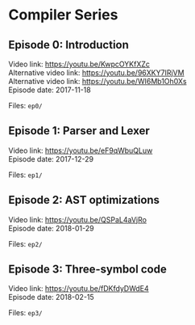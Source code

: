 # Compiler Series

## Episode 0: Introduction

Video link: https://youtu.be/KwpcOYKfXZc  
Alternative video link: https://youtu.be/96XKY7IRjVM  
Alternative video link: https://youtu.be/WI6Mb1Oh0Xs  
Episode date: 2017-11-18  

Files: `ep0/`

## Episode 1: Parser and Lexer

Video link: https://youtu.be/eF9qWbuQLuw  
Episode date: 2017-12-29  

Files: `ep1/`

## Episode 2: AST optimizations

Video link: https://youtu.be/QSPaL4aVjRo  
Episode date: 2018-01-29  

Files: `ep2/`

## Episode 3: Three-symbol code

Video link: https://youtu.be/fDKfdyDWdE4  
Episode date: 2018-02-15  

Files: `ep3/`

